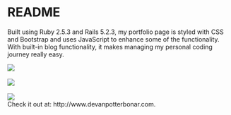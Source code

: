 # README

Built using Ruby 2.5.3 and Rails 5.2.3, my portfolio page is styled with CSS and Bootstrap and uses JavaScript to enhance some of the functionality. With built-in blog functionality, it makes managing my personal coding journey really easy.

<img src="https://docs.google.com/uc?id=13W1E_8Jkz-BTmQ5JgOB81w1ofX6ZBhpi" />
<br />
<br />
<img src="https://docs.google.com/uc?id=12mKnh2tkdbwmwm6w6SoqkRBRMZxfvk_N" />
<br />
<br />
<img src="https://docs.google.com/uc?id=1Ve5Frz55h2egvxssQ2QmGHLKYAUFh36_" />
<br />
Check it out at: http://www.devanpotterbonar.com.
